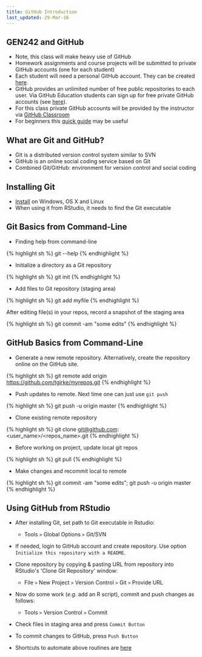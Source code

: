 ```yaml
---
title: GitHub Introduction
last_updated: 29-Mar-16
---
```


## GEN242 and GitHub 

+ Note, this class will make heavy use of GitHub 
+ Homework assignments and course projects will be submitted to private GitHub accounts (one for each student)
+ Each student will need a personal GitHub account. They can be created [here](https://github.com/personal).
+ GitHub provides an unlimited number of free public repositories to each user. Via GitHub Education students can sign up for free private GitHub accounts (see [here](https://education.github.com)).
+ For this class private GitHub accounts will be provided by the instructor via [GitHub Classroom](https://classroom.github.com/)
+ For beginners this [quick guide](https://guides.github.com/activities/hello-world/) may be useful

## What are Git and GitHub?

+ Git is a distributed version control system similar to SVN
+ GitHub is an online social coding service based on Git 
+ Combined Git/GitHub: environment for version control and social coding

## Installing Git
+ [Install](http://git-scm.com/book/en/Getting-Started-Installing-Git) on Windows, OS X and Linux
+ When using it from RStudio, it needs to find the Git executable

## Git Basics from Command-Line

+ Finding help from command-line 

{% highlight sh %}
git <command> --help
{% endhighlight %}

+ Initialize a directory as a Git repository

{% highlight sh %}
git init
{% endhighlight %}
	
+ Add files to Git repository (staging area) 

{% highlight sh %}
git add myfile
{% endhighlight %}

After editing file(s) in your repos, record a snapshot of the staging area 

{% highlight sh %}
git commit -am "some edits"
{% endhighlight %}


## GitHub Basics from Command-Line

+ Generate a new remote repository. Alternatively, create the repository online on the GitHub site.

{% highlight sh %}
git remote add origin https://github.com/tgirke/myrepos.git
{% endhighlight %}

+ Push updates to remote. Next time one can just use `git push`

{% highlight sh %}
git push -u origin master
{% endhighlight %}

+ Clone existing remote repository
    
{% highlight sh %}
git clone git@github.com:<user_name>/<repos_name>.git
{% endhighlight %}

+ Before working on project, update local git repos 

{% highlight sh %}
git pull 
{% endhighlight %}

+ Make changes and recommit local to remote 

{% highlight sh %}
git commit -am "some edits"; git push -u origin master
{% endhighlight %}


## Using GitHub from RStudio
+ After installing Git, set path to Git executable in Rstudio: 
	+ Tools `>` Global Options `>` Git/SVN

+ If needed, login to GitHub account and create repository. Use option `Initialize this repository with a README`. 

+ Clone repository by copying \& pasting URL from repository into RStudio's 'Clone Git Repository' window: 
    + File `>` New Project `>` Version Control `>` Git `>` Provide URL

+ Now do some work (_e.g._ add an R script), commit and push changes as follows: 
    + Tools `>` Version Control `>` Commit

+ Check files in staging area and press `Commit Button`

+ To commit changes to GitHub, press `Push Button`

+ Shortcuts to automate above routines are [here](https://support.rstudio.com/hc/en-us/articles/200711853-Keyboard-Shortcuts)




